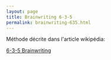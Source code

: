 ```yaml
---
layout: page
title: Brainwriting 6-3-5
permalink: brainwriting-635.html
---
```


Méthode décrite dans l'article wikipédia:

[6-3-5 Brainwriting](https://en.wikipedia.org/wiki/6-3-5_Brainwriting)

